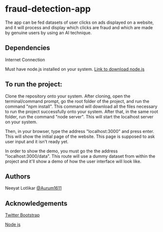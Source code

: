 # fraud-detection-app

The app can be fed datasets of user clicks on ads displayed on a website, and it will process and display which clicks are fraud and which are made by genuine users by using an AI technique.

## Dependencies

Internet Connection

Must have node.js installed on your system.
[Link to download node.js](https://nodejs.org/en/download/)

## To run the project:

Clone the repository onto your system.
After cloning, open the terminal/command prompt, go the root folder of the project, and run the command "npm install". This command will download all the files necessary to run the project successfully onto your system.
After that, in the same root folder, run the command "node server". This will start the localhost server on your system.

Then, in your browser, type the address "localhost:3000" and press enter. This will show the initial page of the website. This page is supposed to ask user input and it isn't ready yet.

In order to show the demo, you must go the the address "localhost:3000/data". This route will use a dummy dataset from within the project and it'll show a demo of how the user interface will look like.

## Authors

Neeyat Lotlikar
[@Aurum1611](https://github.com/Aurum1611)

## Acknowledgements

[Twitter Bootstrap](https://github.com/twbs/bootstrap)

[Node js](https://nodejs.org/en/)
